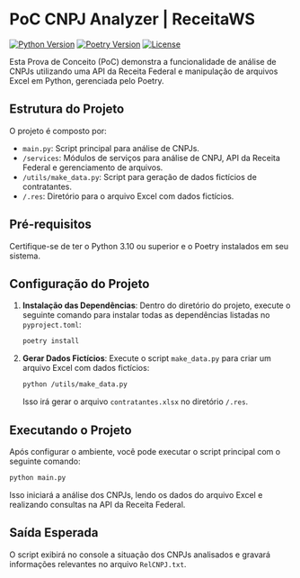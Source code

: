 # PoC CNPJ Analyzer | ReceitaWS
[![Python Version](https://img.shields.io/badge/python-3.10-blue.svg)](https://www.python.org/downloads/release/python-3100/)
[![Poetry Version](https://img.shields.io/badge/poetry-1.1.4-blue.svg)](https://python-poetry.org/)
[![License](https://img.shields.io/badge/license-MIT-green.svg)](LICENSE)

Esta Prova de Conceito (PoC) demonstra a funcionalidade de análise de CNPJs utilizando uma API da Receita Federal e
manipulação de arquivos Excel em Python, gerenciada pelo Poetry.

## Estrutura do Projeto

O projeto é composto por:

- `main.py`: Script principal para análise de CNPJs.
- `/services`: Módulos de serviços para análise de CNPJ, API da Receita Federal e gerenciamento de arquivos.
- `/utils/make_data.py`: Script para geração de dados fictícios de contratantes.
- `/.res`: Diretório para o arquivo Excel com dados fictícios.

## Pré-requisitos

Certifique-se de ter o Python 3.10 ou superior e o Poetry instalados em seu sistema.

## Configuração do Projeto

1. **Instalação das Dependências**: Dentro do diretório do projeto, execute o seguinte comando para instalar todas as
   dependências listadas no `pyproject.toml`:

    ```bash
    poetry install
    ```

2. **Gerar Dados Fictícios**: Execute o script `make_data.py` para criar um arquivo Excel com dados fictícios:

    ```bash
    python /utils/make_data.py
    ```

   Isso irá gerar o arquivo `contratantes.xlsx` no diretório `/.res`.

## Executando o Projeto

Após configurar o ambiente, você pode executar o script principal com o seguinte comando:

```bash
python main.py
```

Isso iniciará a análise dos CNPJs, lendo os dados do arquivo Excel e realizando consultas na API da Receita Federal.

## Saída Esperada

O script exibirá no console a situação dos CNPJs analisados e gravará informações relevantes no arquivo `RelCNPJ.txt`.
